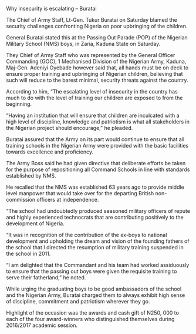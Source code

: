 Why insecurity is escalating – Buratai


The Chief of Army Staff, Lt-Gen. Tukur Buratai on Saturday blamed the security challenges confronting Nigeria on poor upbringing of the children.

General Buratai stated this at the Passing Out Parade \(POP\) of the Nigerian Military School \(NMS\) boys, in Zaria, Kaduna State on Saturday.

They Chief of Army Staff who was represented by the General Officer Commanding \(GOC\), 1 Mechanised Division of the Nigerian Army, Kaduna, Maj-Gen. Adeniyi Oyebade however said that, all hands must be on deck to ensure proper training and upbringing of Nigerian children, believing that such will reduce to the barest minimal, security threats against the country.

According to him, “The escalating level of insecurity in the country has much to do with the level of training our children are exposed to from the beginning.

“Having an institution that will ensure that children are inculcated with a high level of discipline, knowledge and patriotism is what all stakeholders in the Nigerian project should encourage,” he pleaded.

Buratai assured that the Army on its part would continue to ensure that all training schools in the Nigerian Army were provided with the basic facilities towards excellence and proficiency.

The Army Boss said he had given directive that deliberate efforts be taken for the purpose of repositioning all Command Schools in line with standards established by NMS.

He recalled that the NMS was established 63 years ago to provide middle level manpower that would take over for the departing British non-commission officers at independence.

“The school had undoubtedly produced seasoned military officers of repute and highly experienced technocrats that are contributing positively to the development of Nigeria.

“It was in recognition of the contribution of the ex-boys to national development and upholding the dream and vision of the founding fathers of the school that I directed the resumption of military training suspended in the school in 2011.

“I am delighted that the Commandant and his team had worked assiduously to ensure that the passing out boys were given the requisite training to serve their fatherland,” he noted.

While urging the graduating boys to be good ambassadors of the school and the Nigerian Army, Buratai charged them to always exhibit high sense of discipline, commitment and patriotism wherever they go.

Highlight of the occasion was the awards and cash gift of N250, 000 to each of the four award-winners who distinguished themselves during 2016/2017 academic session.
